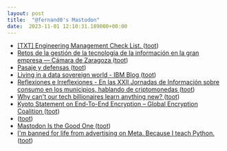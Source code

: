 ```yaml
---
layout: post
title:  "@fernand0's Mastodon"
date:  2023-11-01 12:10:31.189000+00:00
---
```

*  [[TXT] Engineering Management Check List.   ](https://pnewman.org/engineering_mgmt_checklist.txt) ([toot](https://mastodon.social/@fernand0/111335219605537216))
*  [Retos de la gestión de la tecnología de la información en la gran empresa — Cámara de Zaragoza ](https://www.camarazaragoza.com/productos/retos-de-la-gestion-de-la-tecnologia-de-la-informacion-en-la-gran-empresa) ([toot](https://mastodon.social/@fernand0/111334996016293273))
*  [Pasaje y defensas ](https://www.flickr.com/photos/fernand0/53267401778) ([toot](https://mastodon.social/@fernand0/111334978198148287))
*  [Living in a data sovereign world - IBM Blog ](https://www.ibm.com/blog/living-in-a-data-sovereign-world) ([toot](https://mastodon.social/@fernand0/111334851550743367))
*  [
         Reflexiones e Irreflexiones - En las XXII Jornadas de Información sobre consumo en los municipios, hablando de criptomonedas
       ](http://fernand0.blogalia.com//historias/7877) ([toot](https://mastodon.social/@fernand0/111334777126535260))
*  [Why can't our tech billionaires learn anything new? ](https://davekarpf.substack.com/p/why-cant-our-tech-billionaires-lear) ([toot](https://mastodon.social/@fernand0/111334486961963908))
*  [Kyoto Statement on End-To-End Encryption – Global Encryption Coalition ](https://www.globalencryption.org/2023/10/kyoto-statement-on-end-to-end-encryption) ([toot](https://mastodon.social/@fernand0/111334284695430432))
*  [ ](https://social.arroutaflix.com/@xesfur) ([toot](https://mastodon.social/@fernand0/111333310535599460))
*  [Mastodon Is the Good One ](https://www.404media.co/mastodon-is-the-good-one) ([toot](https://mastodon.social/@fernand0/111331354021932448))
*  [I'm banned for life from advertising on Meta. Because I teach Python. ](https://lerner.co.il/2023/10/19/im-banned-for-life-from-advertising-on-meta-because-i-teach-python) ([toot](https://mastodon.social/@fernand0/111331118616931997))

